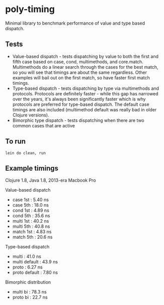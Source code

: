 # poly-timing

Minimal library to benchmark performance of value and type based dispatch.

## Tests

* Value-based dispatch - tests dispatching by value to both the first and fifth case based on case, cond, multimethods, and core.match. Multimethods do a linear search through the cases for the best match, so you will see that timings are about the same regardless. Other examples will bail out on the first match, so have faster first match timings.
* Type-based dispatch - tests dispatching by type via multimethods and protocols. Protocols are definitely faster - while this gap has narrowed over the years, it's always been significantly faster which is why protocols are preferred for type-based dispatch. The default case timings are also included (multimethod default was really bad in older Clojure versions).
* Bimorphic type dispatch - tests dispatching when there are two common cases that are active   

## To run

```lein do clean, run```

## Example timings

Clojure 1.8, Java 1.8, 2013-era Macbook Pro

Value-based dispatch

* case 1st : 5.40 ns
* case 5th : 18.0 ns
* cond 1st : 4.89 ns
* cond 5th : 35.6 ns
* multi 1st : 40.2 ns
* multi 5th : 40.8 ns
* match 1st : 4.83 ns
* match 5th : 20.6 ns

Type-based dispatch

* multi : 41.0 ns
* multi default : 43.9 ns
* proto : 6.27 ns
* proto default : 7.80 ns

Bimorphic distribution

* multi bi : 78.3 ns
* proto bi : 22.7 ns

